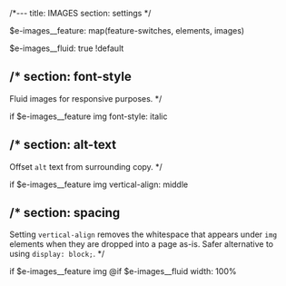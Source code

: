/*---
title: IMAGES
section: settings
*/

$e-images__feature: map(feature-switches, elements, images)

$e-images__fluid: true !default

/*
section: font-style
---
Fluid images for responsive purposes.
*/

if $e-images__feature
  img
    font-style: italic

/*
section: alt-text
---
Offset `alt` text from surrounding copy.
*/

if $e-images__feature
  img
    vertical-align: middle

/*
section: spacing
---
Setting `vertical-align` removes the whitespace that appears under `img` elements when they are dropped into a page as-is. Safer alternative to using `display: block;`.
*/

if $e-images__feature
  img
    @if $e-images__fluid
      width: 100%
